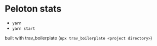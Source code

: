 # Peloton stats

- `yarn`
- `yarn start`

built with trav_boilerplate (`npx trav_boilerplate <project directory>`)
